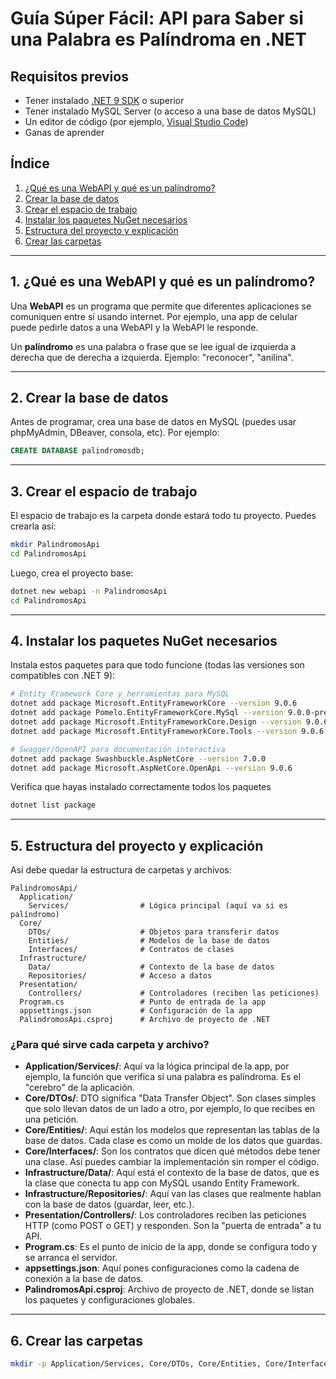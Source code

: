 # Guía Súper Fácil: API para Saber si una Palabra es Palíndroma en .NET

## Requisitos previos
- Tener instalado [.NET 9 SDK](https://dotnet.microsoft.com/download/dotnet/9.0) o superior
- Tener instalado MySQL Server (o acceso a una base de datos MySQL)
- Un editor de código (por ejemplo, [Visual Studio Code](https://code.visualstudio.com/))
- Ganas de aprender

## Índice
1. [¿Qué es una WebAPI y qué es un palíndromo?](#que-es-una-webapi-y-qué-es-un-palíndromo)
2. [Crear la base de datos](#crear-la-base-de-datos)
3. [Crear el espacio de trabajo](#crear-el-espacio-de-trabajo)
4. [Instalar los paquetes NuGet necesarios](#instalar-los-paquetes-nuget-necesarios)
5. [Estructura del proyecto y explicación](#estructura-del-proyecto-y-explicacion)
6. [Crear las carpetas](#crear-las-carpetas)

---

## 1. ¿Qué es una WebAPI y qué es un palíndromo?
Una **WebAPI** es un programa que permite que diferentes aplicaciones se comuniquen entre sí usando internet. Por ejemplo, una app de celular puede pedirle datos a una WebAPI y la WebAPI le responde.

Un **palíndromo** es una palabra o frase que se lee igual de izquierda a derecha que de derecha a izquierda. Ejemplo: "reconocer", "anilina".

---

## 2. Crear la base de datos
Antes de programar, crea una base de datos en MySQL (puedes usar phpMyAdmin, DBeaver, consola, etc). Por ejemplo:

```sql
CREATE DATABASE palindromosdb;
```

---

## 3. Crear el espacio de trabajo
El espacio de trabajo es la carpeta donde estará todo tu proyecto. Puedes crearla así:

```bash
mkdir PalindromosApi
cd PalindromosApi
```

Luego, crea el proyecto base:

```bash
dotnet new webapi -n PalindromosApi
cd PalindromosApi
```

---

## 4. Instalar los paquetes NuGet necesarios
Instala estos paquetes para que todo funcione (todas las versiones son compatibles con .NET 9):

```bash
# Entity Framework Core y herramientas para MySQL
dotnet add package Microsoft.EntityFrameworkCore --version 9.0.6
dotnet add package Pomelo.EntityFrameworkCore.MySql --version 9.0.0-preview.3.efcore.9.0.0
dotnet add package Microsoft.EntityFrameworkCore.Design --version 9.0.6
dotnet add package Microsoft.EntityFrameworkCore.Tools --version 9.0.6

# Swagger/OpenAPI para documentación interactiva
dotnet add package Swashbuckle.AspNetCore --version 7.0.0
dotnet add package Microsoft.AspNetCore.OpenApi --version 9.0.6
```

Verifica que hayas instalado correctamente todos los paquetes

```bash
dotnet list package
```

---

## 5. Estructura del proyecto y explicación
Así debe quedar la estructura de carpetas y archivos:

```
PalindromosApi/
  Application/
    Services/                # Lógica principal (aquí va si es palíndromo)
  Core/
    DTOs/                    # Objetos para transferir datos
    Entities/                # Modelos de la base de datos
    Interfaces/              # Contratos de clases
  Infrastructure/
    Data/                    # Contexto de la base de datos
    Repositories/            # Acceso a datos
  Presentation/
    Controllers/             # Controladores (reciben las peticiones)
  Program.cs                 # Punto de entrada de la app
  appsettings.json           # Configuración de la app
  PalindromosApi.csproj      # Archivo de proyecto de .NET
```

### ¿Para qué sirve cada carpeta y archivo?

- **Application/Services/**: Aquí va la lógica principal de la app, por ejemplo, la función que verifica si una palabra es palíndroma. Es el "cerebro" de la aplicación.
- **Core/DTOs/**: DTO significa "Data Transfer Object". Son clases simples que solo llevan datos de un lado a otro, por ejemplo, lo que recibes en una petición.
- **Core/Entities/**: Aquí están los modelos que representan las tablas de la base de datos. Cada clase es como un molde de los datos que guardas.
- **Core/Interfaces/**: Son los contratos que dicen qué métodos debe tener una clase. Así puedes cambiar la implementación sin romper el código.
- **Infrastructure/Data/**: Aquí está el contexto de la base de datos, que es la clase que conecta tu app con MySQL usando Entity Framework.
- **Infrastructure/Repositories/**: Aquí van las clases que realmente hablan con la base de datos (guardar, leer, etc.).
- **Presentation/Controllers/**: Los controladores reciben las peticiones HTTP (como POST o GET) y responden. Son la "puerta de entrada" a tu API.
- **Program.cs**: Es el punto de inicio de la app, donde se configura todo y se arranca el servidor.
- **appsettings.json**: Aquí pones configuraciones como la cadena de conexión a la base de datos.
- **PalindromosApi.csproj**: Archivo de proyecto de .NET, donde se listan los paquetes y configuraciones globales.

---

## 6. Crear las carpetas

```bash
mkdir -p Application/Services, Core/DTOs, Core/Entities, Core/Interfaces, Infrastructure/Data, Infrastructure/Repositories, Presentation/Controllers
```

